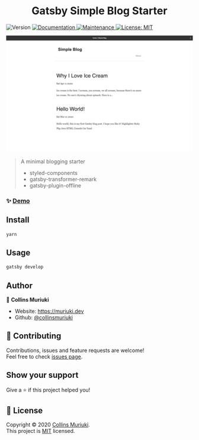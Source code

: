 <h1 align="center">Gatsby Simple Blog Starter</h1>
<p>
  <img alt="Version" src="https://img.shields.io/badge/version-0.1.0-blue.svg?cacheSeconds=2592000" />
  <a href="https://github.com/thecodemint/gatsby-starter-simple/tree/master#readme" target="_blank">
    <img alt="Documentation" src="https://img.shields.io/badge/documentation-yes-brightgreen.svg" />
  </a>
  <a href="https://github.com/gatsbyjs/gatsby-starter-default/graphs/commit-activity" target="_blank">
    <img alt="Maintenance" src="https://img.shields.io/badge/Maintained%3F-yes-green.svg" />
  </a>
  <a href="https://github.com/thecodemint/gatsby-starter-simple/blob/master/LICENSE" target="_blank">
    <img alt="License: MIT" src="https://img.shields.io/github/license/collinsmuriuki/Gatsby Simple Starter" />
  </a>
</p>

<img alt="Screenshot" src="src/images/screenshot.png" />

> A minimal blogging starter
>* styled-components
>* gatsby-transformer-remark
>* gatsby-plugin-offline

### ✨ [Demo](https://thecodemint.github.io/gatsby-starter-simple/)

## Install

```sh
yarn
```

## Usage

```sh
gatsby develop
```

## Author

👤 **Collins Muriuki**

* Website: https://muriuki.dev
* Github: [@collinsmuriuki](https://github.com/collinsmuriuki)

## 🤝 Contributing

Contributions, issues and feature requests are welcome!<br />Feel free to check [issues page](https://github.com/thecodemint/gatsby-starter-simple/issues). 

## Show your support

Give a ⭐️ if this project helped you!

## 📝 License

Copyright © 2020 [Collins Muriuki](https://github.com/collinsmuriuki).<br />
This project is [MIT](https://github.com/thecodemint/gatsby-starter-simple/blob/master/LICENSE) licensed.